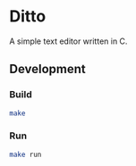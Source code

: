 # Ditto

A simple text editor written in C.

## Development

### Build

```bash
make
```

### Run

```bash
make run
```

